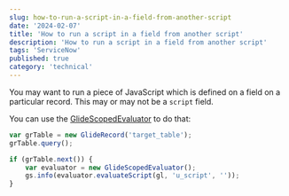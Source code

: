 ```yaml
---
slug: how-to-run-a-script-in-a-field-from-another-script
date: '2024-02-07'
title: 'How to run a script in a field from another script'
description: 'How to run a script in a field from another script'
tags: 'ServiceNow'
published: true
category: 'technical'
---
```


You may want to run a piece of JavaScript which is defined on a field on a particular record. This may or may not be a `script` field.

You can use the [GlideScopedEvaluator](https://developer.servicenow.com/dev.do#!/reference/api/latest/server_legacy/GlideEvaluatorAPI) to do that:

```js
var grTable = new GlideRecord('target_table');
grTable.query();

if (grTable.next()) {
	var evaluator = new GlideScopedEvaluator();
	gs.info(evaluator.evaluateScript(gl, 'u_script', ''));
}
```
